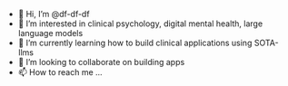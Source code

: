 - 👋 Hi, I’m @df-df-df
- 👀 I’m interested in clinical psychology, digital mental health, large language models 
- 🌱 I’m currently learning how to build clinical applications using SOTA-llms 
- 💞️ I’m looking to collaborate on building apps 
- 📫 How to reach me ... 

<!---
df-df-df/df-df-df is a ✨ special ✨ repository because its `README.md` (this file) appears on your GitHub profile.
You can click the Preview link to take a look at your changes.
--->

